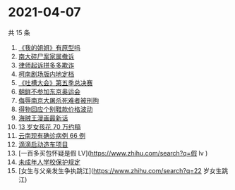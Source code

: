 # 2021-04-07

共 15 条

<!-- BEGIN ZHIHUSEARCH -->
<!-- 最后更新时间 Wed Apr 07 2021 14:02:44 GMT+0800 (China Standard Time) -->
1. [《我的姐姐》有原型吗](https://www.zhihu.com/search?q=我的姐姐)
1. [南大碎尸案家属撤诉](https://www.zhihu.com/search?q=南大碎尸案)
1. [律师起诉拼多多欺诈](https://www.zhihu.com/search?q=拼多多)
1. [柯南剧场版内地定档](https://www.zhihu.com/search?q=柯南定档)
1. [《吐槽大会》第五季总决赛](https://www.zhihu.com/search?q=吐槽大会)
1. [朝鲜不参加东京奥运会](https://www.zhihu.com/search?q=东京奥运会)
1. [侮辱南京大屠杀死难者被刑拘](https://www.zhihu.com/search?q=侮辱南京大屠杀死难者)
1. [得物回应个别鞋款价格波动](https://www.zhihu.com/search?q=得物)
1. [海贼王漫画最新话](https://www.zhihu.com/search?q=海贼王)
1. [13 岁女孩花 70 万约稿](https://www.zhihu.com/search?q=70万约稿)
1. [云南现有确诊病例 66 例](https://www.zhihu.com/search?q=云南疫情)
1. [滴滴启动造车项目](https://www.zhihu.com/search?q=滴滴)
1. [一百多买包怀疑是假 LV](https://www.zhihu.com/search?q=假 lv )
1. [未成年人学校保护规定](https://www.zhihu.com/search?q=未成年人学校保护规定)
1. [女生与父亲发生争执跳江](https://www.zhihu.com/search?q=22 岁女生跳江)
<!-- END ZHIHUSEARCH -->
